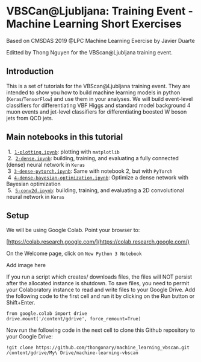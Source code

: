 # VBSCan@Ljubljana: Training Event - Machine Learning Short Exercises

Based on CMSDAS 2019 @LPC Machine Learning Exercise by Javier Duarte

Editted by Thong Nguyen for the VBScan@Ljubljana training event.

## Introduction

This is a set of tutorials for the VBScan@Ljubljana training event. They are intended to show you how to build machine learning models in python (`Keras`/`TensorFlow`) and use them in your analyses. We will build event-level classifiers for differentiating VBF Higgs and standard model background 4 muon events and jet-level classifiers for differentiating boosted W boson jets from QCD jets.

## Main notebooks in this tutorial

 &nbsp;1. &nbsp;[`1-plotting.ipynb`](1-plotting.ipynb): plotting with `matplotlib`  
 &nbsp;2. &nbsp;[`2-dense.ipynb`](2-dense.ipynb): building, training, and evaluating a fully connected (dense) neural network in `Keras`  
 &nbsp;3 &nbsp;[`3-dense-pytorch.ipynb`](3-dense-pytorch.ipynb): Same with notebook 2, but with `PyTorch`  
 &nbsp;4 &nbsp;[`4-dense-bayesian-optimization.ipynb`](4-dense-bayesian-optimization.ipynb): Optimize a dense network with Bayesian optimization  
 &nbsp;5. &nbsp;[`5-conv2d.ipynb`](5-conv2d.ipynb): building, training, and evaluating a 2D convolutional neural network in `Keras`  

## Setup

We will be using Google Colab. Point your browser to:

[https://colab.research.google.com/](https://colab.research.google.com/)

On the Welcome page, click on `New Python 3 Notebook`

Add image here

If you run a script which creates/ downloads files, the files will NOT persist after the allocated instance is shutdown. To save files, you need to permit your Colaboratory instance to read and write files to your Google Drive. Add the following code to the first cell and run it by clicking on the Run button or Shift+Enter.

```
from google.colab import drive
drive.mount('/content/gdrive', force_remount=True)
```

Now run the following code in the next cell to clone this Github repository to your Google Drive:
```
!git clone https://github.com/thongonary/machine_learning_vbscan.git /content/gdrive/My\ Drive/machine-learning-vbscan
```
